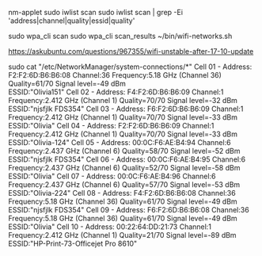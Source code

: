 nm-applet
sudo iwlist scan
sudo iwlist scan | grep -Ei 'address|channel|quality|essid|quality'

sudo wpa_cli scan
sudo wpa_cli scan_results
~/bin/wifi-networks.sh

https://askubuntu.com/questions/967355/wifi-unstable-after-17-10-update


sudo cat "/etc/NetworkManager/system-connections/*"
          Cell 01 - Address: F2:F2:6D:B6:B6:08
                    Channel:36
                    Frequency:5.18 GHz (Channel 36)
                    Quality=61/70  Signal level=-49 dBm  
                    ESSID:"Olivia151"
          Cell 02 - Address: F4:F2:6D:B6:B6:09
                    Channel:1
                    Frequency:2.412 GHz (Channel 1)
                    Quality=70/70  Signal level=-32 dBm  
                    ESSID:"njsfjlk FDS354"
          Cell 03 - Address: F6:F2:6D:B6:B6:09
                    Channel:1
                    Frequency:2.412 GHz (Channel 1)
                    Quality=70/70  Signal level=-33 dBm  
                    ESSID:"Olivia"
          Cell 04 - Address: F2:F2:6D:B6:B6:09
                    Channel:1
                    Frequency:2.412 GHz (Channel 1)
                    Quality=70/70  Signal level=-33 dBm  
                    ESSID:"Olivia-124"
          Cell 05 - Address: 00:0C:F6:AE:B4:94
                    Channel:6
                    Frequency:2.437 GHz (Channel 6)
                    Quality=58/70  Signal level=-52 dBm  
                    ESSID:"njsfjlk FDS354"
          Cell 06 - Address: 00:0C:F6:AE:B4:95
                    Channel:6
                    Frequency:2.437 GHz (Channel 6)
                    Quality=52/70  Signal level=-58 dBm  
                    ESSID:"Olivia"
          Cell 07 - Address: 00:0C:F6:AE:B4:96
                    Channel:6
                    Frequency:2.437 GHz (Channel 6)
                    Quality=57/70  Signal level=-53 dBm  
                    ESSID:"Olivia-224"
          Cell 08 - Address: F4:F2:6D:B6:B6:08
                    Channel:36
                    Frequency:5.18 GHz (Channel 36)
                    Quality=61/70  Signal level=-49 dBm  
                    ESSID:"njsfjlk FDS354"
          Cell 09 - Address: F6:F2:6D:B6:B6:08
                    Channel:36
                    Frequency:5.18 GHz (Channel 36)
                    Quality=61/70  Signal level=-49 dBm  
                    ESSID:"Olivia"
          Cell 10 - Address: 00:22:64:DD:21:73
                    Channel:1
                    Frequency:2.412 GHz (Channel 1)
                    Quality=21/70  Signal level=-89 dBm  
                    ESSID:"HP-Print-73-Officejet Pro 8610"
